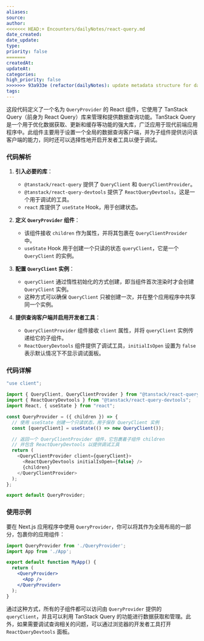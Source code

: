 ```yaml
---
aliases: 
source: 
author: 
<<<<<<< HEAD:+ Encounters/dailyNotes/react-query.md
date_created: 
date_update: 
type: 
priority: false
=======
createdAt: 
updateAt: 
categories: 
high_priority: false
>>>>>>> 93a933e (refactor(dailyNotes): update metadata structure for daily notes):+ Encounters/dailyNotes/20240902231726.md
tags:
---
```

这段代码定义了一个名为 `QueryProvider` 的 React 组件，它使用了 TanStack Query（前身为 React Query）库来管理和提供数据查询功能。TanStack Query 是一个用于优化数据获取、更新和缓存等功能的强大库，广泛应用于现代前端应用程序中。此组件主要用于设置一个全局的数据查询客户端，并为子组件提供访问该客户端的能力，同时还可以选择性地开启开发者工具以便于调试。

### 代码解析

1. **引入必要的库**：
   - `@tanstack/react-query` 提供了 `QueryClient` 和 `QueryClientProvider`。
   - `@tanstack/react-query-devtools` 提供了 `ReactQueryDevtools`，这是一个用于调试的工具。
   - `react` 库提供了 `useState` Hook，用于创建状态。

2. **定义 `QueryProvider` 组件**：
   - 该组件接收 `children` 作为属性，并将其包裹在 `QueryClientProvider` 中。
   - `useState` Hook 用于创建一个只读的状态 `queryClient`，它是一个 `QueryClient` 的实例。

3. **配置 `QueryClient` 实例**：
   - `queryClient` 通过惰性初始化的方式创建，即当组件首次渲染时才会创建 `QueryClient` 实例。
   - 这种方式可以确保 `QueryClient` 只被创建一次，并在整个应用程序中共享同一个实例。

4. **提供查询客户端并启用开发者工具**：
   - `QueryClientProvider` 组件接收 `client` 属性，并将 `queryClient` 实例传递给它的子组件。
   - `ReactQueryDevtools` 组件提供了调试工具，`initialIsOpen` 设置为 `false` 表示默认情况下不显示调试面板。

### 代码详解

```javascript
"use client";

import { QueryClient, QueryClientProvider } from "@tanstack/react-query";
import { ReactQueryDevtools } from "@tanstack/react-query-devtools";
import React, { useState } from "react";

const QueryProvider = ({ children }) => {
  // 使用 useState 创建一个只读状态，用于保存 QueryClient 实例
  const [queryClient] = useState(() => new QueryClient());

  // 返回一个 QueryClientProvider 组件，它包裹着子组件 children
  // 并包含 ReactQueryDevtools 以提供调试工具
  return (
    <QueryClientProvider client={queryClient}>
      <ReactQueryDevtools initialIsOpen={false} />
      {children}
    </QueryClientProvider>
  );
};

export default QueryProvider;
```

### 使用示例

要在 Next.js 应用程序中使用 `QueryProvider`，你可以将其作为全局布局的一部分，包裹你的应用组件：

```jsx
import QueryProvider from './QueryProvider';
import App from './App';

export default function MyApp() {
  return (
    <QueryProvider>
      <App />
    </QueryProvider>
  );
}
```

通过这种方式，所有的子组件都可以访问由 `QueryProvider` 提供的 `queryClient`，并且可以利用 TanStack Query 的功能进行数据获取和管理。此外，如果需要调试查询相关的问题，可以通过浏览器的开发者工具打开 `ReactQueryDevtools` 面板。